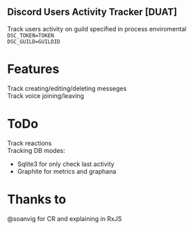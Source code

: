 ## Discord Users Activity Tracker [DUAT]
Track users activity on guild specified in process enviromental  
`DSC_TOKEN=TOKEN`  
`DSC_GUILD=GUILDID`  

# Features
Track creating/editing/deleting messeges  
Track voice joining/leaving  

# ToDo
Track reactions  
Tracking DB modes: 
  - Sqlite3 for only check last activity
  - Graphite for metrics and graphana


# Thanks to
@soanvig for CR and explaining in RxJS